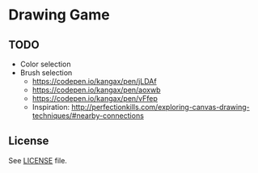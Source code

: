 # Drawing Game

## TODO
- Color selection
- Brush selection
  - https://codepen.io/kangax/pen/jLDAf
  - https://codepen.io/kangax/pen/aoxwb
  - https://codepen.io/kangax/pen/vFfep
  - Inspiration: http://perfectionkills.com/exploring-canvas-drawing-techniques/#nearby-connections

## License

See [LICENSE](LICENSE.md) file.

